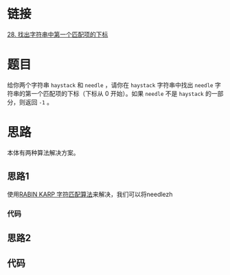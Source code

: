 # 链接

[28. 找出字符串中第一个匹配项的下标](https://leetcode.cn/problems/find-the-index-of-the-first-occurrence-in-a-string/)

# 题目

给你两个字符串 `haystack` 和 `needle` ，请你在 `haystack` 字符串中找出 `needle` 字符串的第一个匹配项的下标（下标从 0 开始）。如果 `needle` 不是 `haystack` 的一部分，则返回 `-1` 。

# 思路

本体有两种算法解决方案。

## 思路1

使用[RABIN KARP 字符匹配算法](RABIN%20KARP%20字符匹配算法.md)来解决，我们可以将needlezh

### 代码

## 思路2

## 代码
